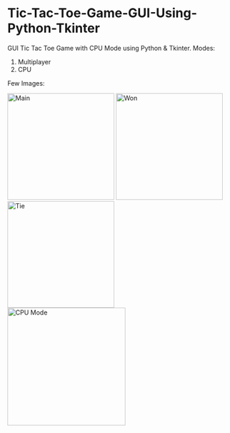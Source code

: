 # Tic-Tac-Toe-Game-GUI-Using-Python-Tkinter
GUI Tic Tac Toe Game with CPU Mode using Python &amp; Tkinter.
Modes:
1) Multiplayer
2) CPU

Few Images:


<img width="239" alt="Main" src="https://github.com/harshnagar/Tic-Tac-Toe-Game-GUI-Using-Python-Tkinter/assets/35253819/db9f61f3-3110-4c8e-9791-060603927270">

<img width="239" alt="Won" src="https://github.com/harshnagar/Tic-Tac-Toe-Game-GUI-Using-Python-Tkinter/assets/35253819/157f9968-a523-4fd8-90f4-b6fbb852305e">

<img width="239" alt="Tie" src="https://github.com/harshnagar/Tic-Tac-Toe-Game-GUI-Using-Python-Tkinter/assets/35253819/bb427599-d0eb-4261-a810-353e221ce95d">

<img width="264" alt="CPU Mode" src="https://github.com/harshnagar/Tic-Tac-Toe-Game-GUI-Using-Python-Tkinter/assets/35253819/e92a6fe0-b42a-425f-b8c4-0f7104e2f993">
